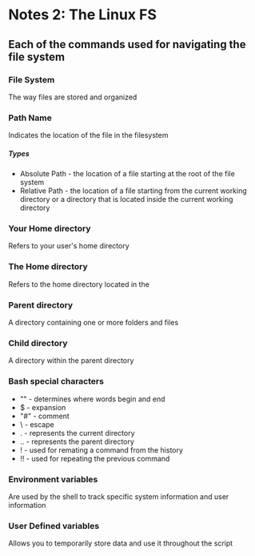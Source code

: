 # Notes 2: The Linux FS

## Each of the commands used for navigating the file system

### File System
The way files are stored and organized

### Path Name
Indicates the location of the file in the filesystem
##### Types
* Absolute Path - the location of a file starting at the root of the file system
* Relative Path - the location of a file starting from the current working directory or a directory that is located inside the current working directory

### Your Home directory
Refers to your user's home directory

### The Home directory
Refers to the home directory located in the 

### Parent directory
A directory containing one or more folders and files

### Child directory
A directory within the parent directory

### Bash special characters
* "" - determines where words begin and end
* $ - expansion
* "#" - comment 
* \ - escape
* . - represents the current directory
* .. - represents the parent directory
* ! - used for remating a command from the history
* !! - used for repeating the previous command

### Environment variables
Are used by the shell to track specific system information and user information 

### User Defined variables
Allows you to temporarily store data and use it throughout the script